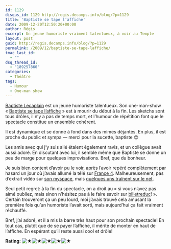 ```yaml
---
id: 1129
disqus_id: 1129 http://regis.decamps.info/blog/?p=1129
title: 'Baptiste se tape l’affiche'
date: 2009-12-20T12:50:20+00:00
author: Régis
excerpt: Un jeune humoriste vraiment talentueux, à voir au Temple
layout: post
guid: http://regis.decamps.info/blog/?p=1129
permalink: /2009/12/baptiste-se-tape-laffiche/
tmac_last_id:
  - ""
dsq_thread_id:
  - "189257860"
categories:
  - Théâtre
tags:
  - Humour
  - One-man show
---
```

[Baptiste Lecaplain](http://www.baptistelecaplain.com/) est un jeune humoriste talentueux. Son one-man-show « [Baptiste se tape l’affiche](http://www.billetreduc.com/26962/evt.htm) » est à mourir du début à la fin. Les sketchs sont tous drôles, il n’y a pas de temps mort, et l’humour de répétition font que le spectacle constitue un ensemble cohérent. 

Il est dynamique et se donne à fond dans des mimes déjantés. En plus, il est proche du public et sympa &#8212; merci pour la sucette, baptiste 😉

Les amis avec qui j’y suis allé étaient également ravis, et un collègue avait aussi adoré. En discutant avec lui, il semble même que Baptiste se donne un peu de marge pour quelques improvisations. Bref, que du bonheur.

Je suis bien content d’avoir pu le voir, après l’avoir repéré complètement par hasard un jour où j’avais allumé la télé sur [France 4](http://www.france4.fr/plies-en-4/). Malheureusement, pas d’extrait vidéo sur [son myspace](http://www.myspace.com/baptiste_lecaplain), mais [quelques uns traînent sur le net](http://www.youtube.com/watch?v=A5uveZecCsU).

Seul petit regret: à la fin du spectacle, on a droit au « si vous n’avez pas aimé oubliez, mais sinon n’hésitez pas à le faire savoir sur [billetreduc](http://www.billetreduc.com/spectacle-baptiste-lecaplain.htm)! ». Certain trouveront ça un peu lourd, moi j’avais trouvé cela amusant la première fois qu’un humoriste l’avait sorti, mais aujourd’hui ça fait vraiment réchauffé.

Bref, j’ai adoré, et il a mis la barre très haut pour son prochain spectacle! En tout cas, plutôt que de se payer l’affiche, il mérite de monter en haut de l’affiche. En espérant qu’il reste aussi cool et drôle!

**Rating:** ![&#9733;](http://regis.decamps.info/blog/wp-content/plugins/xavins-review-ratings/default/star.png "5/5")![&#9733;](http://regis.decamps.info/blog/wp-content/plugins/xavins-review-ratings/default/star.png "5/5")![&#9733;](http://regis.decamps.info/blog/wp-content/plugins/xavins-review-ratings/default/star.png "5/5")![&#9733;](http://regis.decamps.info/blog/wp-content/plugins/xavins-review-ratings/default/star.png "5/5")![&#9733;](http://regis.decamps.info/blog/wp-content/plugins/xavins-review-ratings/default/star.png "5/5") 
